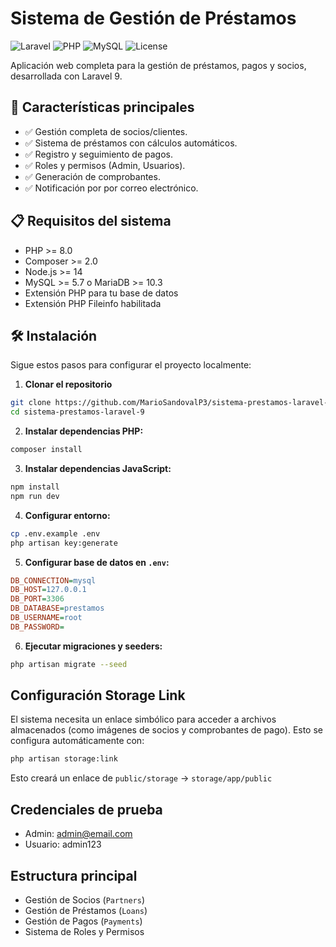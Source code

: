 # Sistema de Gestión de Préstamos

![Laravel](https://img.shields.io/badge/Laravel-9-red.svg)
![PHP](https://img.shields.io/badge/PHP-8.0+-777BB4.svg)
![MySQL](https://img.shields.io/badge/MySQL-5.7+-4479A1.svg)
![License](https://img.shields.io/badge/License-MIT-blue.svg)

Aplicación web completa para la gestión de préstamos, pagos y socios, desarrollada con Laravel 9.

## 🚀 Características principales

- ✅ Gestión completa de socios/clientes.
- ✅ Sistema de préstamos con cálculos automáticos.
- ✅ Registro y seguimiento de pagos.
- ✅ Roles y permisos (Admin, Usuarios).
- ✅ Generación de comprobantes.
- ✅ Notificación por por correo electrónico.


## 📋 Requisitos del sistema

- PHP >= 8.0
- Composer >= 2.0
- Node.js >= 14
- MySQL >= 5.7 o MariaDB >= 10.3
- Extensión PHP para tu base de datos
- Extensión PHP Fileinfo habilitada

## 🛠️ Instalación

Sigue estos pasos para configurar el proyecto localmente:

1. **Clonar el repositorio**
```bash
git clone https://github.com/MarioSandovalP3/sistema-prestamos-laravel-9.git
cd sistema-prestamos-laravel-9
```

2. **Instalar dependencias PHP:**
```bash
composer install
```

3. **Instalar dependencias JavaScript:**
```bash
npm install
npm run dev
```

4. **Configurar entorno:**
```bash
cp .env.example .env
php artisan key:generate
```

5. **Configurar base de datos en `.env`:**
```ini
DB_CONNECTION=mysql
DB_HOST=127.0.0.1
DB_PORT=3306
DB_DATABASE=prestamos
DB_USERNAME=root
DB_PASSWORD=
```

6. **Ejecutar migraciones y seeders:**
```bash
php artisan migrate --seed
```

## Configuración Storage Link

El sistema necesita un enlace simbólico para acceder a archivos almacenados (como imágenes de socios y comprobantes de pago). Esto se configura automáticamente con:

```bash
php artisan storage:link
```

Esto creará un enlace de `public/storage` → `storage/app/public`

## Credenciales de prueba

- Admin: admin@email.com
- Usuario: admin123

## Estructura principal

- Gestión de Socios (`Partners`)
- Gestión de Préstamos (`Loans`) 
- Gestión de Pagos (`Payments`)
- Sistema de Roles y Permisos
